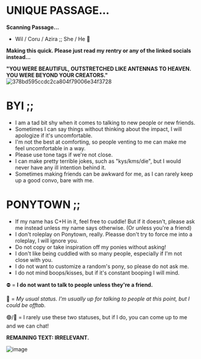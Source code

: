 

# **UNIQUE PASSAGE...**

**Scanning Passage...**

- Wil / Coru / Azira ;; She / He 🔮

**Making this quick. Please just read my rentry or any of the linked socials instead...**


**"YOU WERE BEAUTIFUL, OUTSTRETCHED LIKE ANTENNAS TO HEAVEN. YOU WERE BEYOND YOUR CREATORS."**
![378bd595ccdc2ca804f79006e34f3728](https://static.wikia.nocookie.net/ultrakill/images/a/a5/Earthmover2.png/revision/latest/scale-to-width-down/250?cb=20231223075411)

# **BYI ;;**
- I am a tad bit shy when it comes to talking to new people or new friends.
- Sometimes I can say things without thinking about the impact, I will apologize if it's uncomfortable.
- I'm not the best at comforting, so people venting to me can make me feel uncomfortable in a way.
- Please use tone tags if we're not close.
- I can make pretty terrible jokes, such as "kys/kms/die", but I would never have any ill intention behind it.
- Sometimes making friends can be awkward for me, as I can rarely keep up a good convo, bare with me.

# **PONYTOWN ;;**
- If my name has C+H in it, feel free to cuddle! But if it doesn't, please ask me instead unless my name says otherwise. (Or unless you're a friend)
- I don't roleplay on Ponytown, really. Pleasse don't try to force me into a roleplay, I will ignore you.
- Do not copy or take inspiration off my ponies without asking!
- I don't like being cuddled with so many people, especially if I'm not close with you.
- I do not want to customize a random's pony, so please do not ask me.
- I do not mind boops/kisses, but if it's constant booping I will mind.

⛔ = **I do not want to talk to people unless they're a friend.**

🌙 = *My usual status. I'm usually up for talking to people at this point, but I could be offtab.*

🟢/💬 = I rarely use these two statuses, but if I do, you can come up to me and we can chat!

**REMAINING TEXT: IRRELEVANT.**

![image](https://i.postimg.cc/tJs565QW/IMG-6054.jpg)
